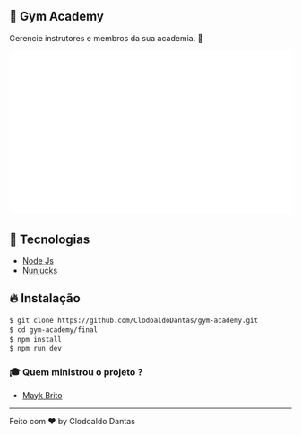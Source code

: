 ## :muscle: Gym Academy

Gerencie instrutores e membros da sua academia. :running:

![Preview](screenshot.svg)

## :rocket: Tecnologias

- [Node Js](https://nodejs.org/en/)
- [Nunjucks](https://mozilla.github.io/nunjucks/)

## :fire: Instalação

```bash
$ git clone https://github.com/ClodoaldoDantas/gym-academy.git
$ cd gym-academy/final
$ npm install
$ npm run dev
```

### :mortar_board: Quem ministrou o projeto ?

- [Mayk Brito](https://github.com/maykbrito)

---

Feito com ❤️ by Clodoaldo Dantas
